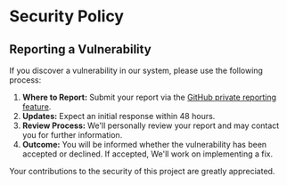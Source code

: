 <!--
 - SPDX-FileCopyrightText: 2024 LibreCode coop and contributors
 - SPDX-License-Identifier: AGPL-3.0-or-later
-->
# Security Policy

## Reporting a Vulnerability

If you discover a vulnerability in our system, please use the following process:

1. **Where to Report:** Submit your report via the [GitHub private reporting feature](https://docs.github.com/en/code-security/security-advisories/guidance-on-reporting-and-writing-information-about-vulnerabilities/privately-reporting-a-security-vulnerability).
2. **Updates:** Expect an initial response within 48 hours.
3. **Review Process:** We'll personally review your report and may contact you for further information.
4. **Outcome:** You will be informed whether the vulnerability has been accepted or declined. If accepted, We'll work on implementing a fix.

Your contributions to the security of this project are greatly appreciated.
